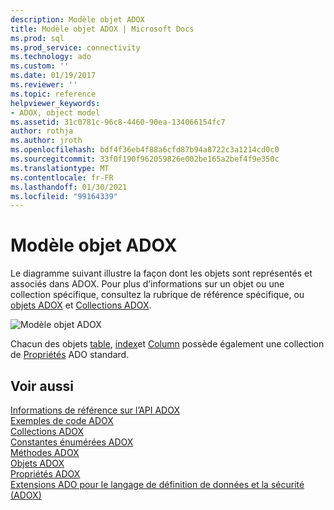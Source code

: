 ```yaml
---
description: Modèle objet ADOX
title: Modèle objet ADOX | Microsoft Docs
ms.prod: sql
ms.prod_service: connectivity
ms.technology: ado
ms.custom: ''
ms.date: 01/19/2017
ms.reviewer: ''
ms.topic: reference
helpviewer_keywords:
- ADOX, object model
ms.assetid: 31c0781c-96c8-4460-90ea-134066154fc7
author: rothja
ms.author: jroth
ms.openlocfilehash: bdf4f36eb4f88a6cfd87b94a8722c3a1214cd0c0
ms.sourcegitcommit: 33f0f190f962059826e002be165a2bef4f9e350c
ms.translationtype: MT
ms.contentlocale: fr-FR
ms.lasthandoff: 01/30/2021
ms.locfileid: "99164339"
---
```

# <a name="adox-object-model"></a>Modèle objet ADOX
Le diagramme suivant illustre la façon dont les objets sont représentés et associés dans ADOX. Pour plus d’informations sur un objet ou une collection spécifique, consultez la rubrique de référence spécifique, ou [objets ADOX](./adox-objects.md) et [Collections ADOX](./adox-collections.md).  
  
 ![Modèle objet ADOX](../../../ado/reference/adox-api/media/adox_object_model.gif "ADOX_object_model")  
  
 Chacun des objets [table](./table-object-adox.md), [index](./index-object-adox.md)et [Column](./column-object-adox.md) possède également une collection de [Propriétés](../ado-api/properties-collection-ado.md) ADO standard.  
  
## <a name="see-also"></a>Voir aussi  
 [Informations de référence sur l’API ADOX]()   
 [Exemples de code ADOX](./adox-code-examples.md)   
 [Collections ADOX](./adox-collections.md)   
 [Constantes énumérées ADOX](./adox-enumerated-constants.md)   
 [Méthodes ADOX](./adox-methods.md)   
 [Objets ADOX](./adox-objects.md)   
 [Propriétés ADOX](./adox-properties.md)   
 [Extensions ADO pour le langage de définition de données et la sécurité (ADOX)](../../guide/extensions/ado-extensions-for-data-definition-language-and-security-adox.md)
